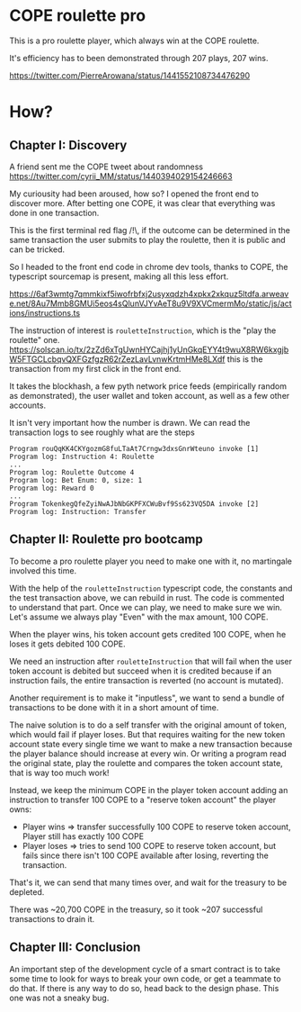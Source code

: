 # COPE roulette pro

This is a pro roulette player, which always win at the COPE roulette.

It's efficiency has to been demonstrated through 207 plays, 207 wins.

https://twitter.com/PierreArowana/status/1441552108734476290

# How?

## Chapter I: Discovery

A friend sent me the COPE tweet about randomness https://twitter.com/cyrii_MM/status/1440394029154246663

My curiousity had been aroused, how so? I opened the front end to discover more. After betting one COPE, it was clear that everything was done in one transaction.

This is the first terminal red flag /!\\, if the outcome can be determined in the same transaction the user submits to play the roulette, then it is public and can be tricked.

So I headed to the front end code in chrome dev tools, thanks to COPE, the typescript sourcemap is present, making all this less effort.

https://6af3wmtg7qmmkixf5iwofrbfxj2usyxqdzh4xpkx2xkquz5ltdfa.arweave.net/8Au7Mmb8GMUi5eos4sQlunVJYvAeT8u9V9XVCmermMo/static/js/actions/instructions.ts

The instruction of interest is `rouletteInstruction`, which is the "play the roulette" one. https://solscan.io/tx/2zZd6xTgUwnHYCajhj1yUnGkqEYY4t9wuX8RW6kxgjbW5FTGCLcbqvQXFGzfgzR62rZezLavLvnwKrtmHMe8LXdf this is the transaction from my first click in the front end.

It takes the blockhash, a few pyth network price feeds (empirically random as demonstrated), the user wallet and token account, as well as a few other accounts.

It isn't very important how the number is drawn. We can read the transaction logs to see roughly what are the steps

```
Program rouQqKK4CKYgozmG8fuLTaAt7Crngw3dxsGnrWteuno invoke [1]
Program log: Instruction 4: Roulette
...
Program log: Roulette Outcome 4
Program log: Bet Enum: 0, size: 1
Program log: Reward 0
...
Program TokenkegQfeZyiNwAJbNbGKPFXCWuBvf9Ss623VQ5DA invoke [2]
Program log: Instruction: Transfer
```

## Chapter II: Roulette pro bootcamp

To become a pro roulette player you need to make one with it, no martingale involved this time.

With the help of the `rouletteInstruction` typescript code, the constants and the test transaction above, we can rebuild in rust. The code is commented to understand that part. Once we can play, we need to make sure we win. Let's assume we always play "Even" with the max amount, 100 COPE.

When the player wins, his token account gets credited 100 COPE, when he loses it gets debited 100 COPE.

We need an instruction after `rouletteInstruction` that will fail when the user token account is debited but succeed when it is credited because if an instruction fails, the entire transaction is reverted (no account is mutated).

Another requirement is to make it "inputless", we want to send a bundle of transactions to be done with it in a short amount of time.

The naive solution is to do a self transfer with the original amount of token, which would fail if player loses. But that requires waiting for the new token account state every single time we want to make a new transaction because the player balance should increase at every win. Or writing a program read the original state, play the roulette and compares the token account state, that is way too much work!

Instead, we keep the minimum COPE in the player token account adding an instruction to transfer 100 COPE to a "reserve token account" the player owns:

- Player wins => transfer successfully 100 COPE to reserve token account, Player still has exactly 100 COPE
- Player loses => tries to send 100 COPE to reserve token account, but fails since there isn't 100 COPE available after losing, reverting the transaction.

That's it, we can send that many times over, and wait for the treasury to be depleted.

There was ~20,700 COPE in the treasury, so it took ~207 successful transactions to drain it.

## Chapter III: Conclusion

An important step of the development cycle of a smart contract is to take some time to look for ways to break your own code, or get a teammate to do that. If there is any way to do so, head back to the design phase. This one was not a sneaky bug.
